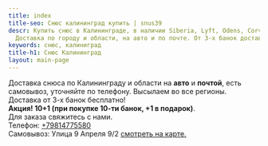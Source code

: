 ```yaml
---
title: index
title-seo: Снюс калининград купить | snus39
descr: Купить снюс в Калининграде, в наличии Siberia, Lyft, Odens, Corvus и другие.
  Доставка по городу и области, на авто и по почте. От 3-х банок доставка бесплатно.
keywords: снюс, калиниград
title-h1: Снюс Калининград
layout: main-page
---
```


Доставка снюса по Калининграду и области на <b>авто</b> и <b>почтой</b>, есть самовывоз, уточняйте по телефону. Высылаем во все регионы. Доставка от 3-х банок бесплатно!<br><b>Акция! 10+1 (при покупке 10-ти банок, +1 в подарок)</b>.<br>Для заказа свяжитесь с нами.<br>Телефон: <a class="phone" href="tel:+79814775580" title="Позвонить">+79814775580</a><br>
Самовывоз: Улица 9 Апреля 9/2 <a href="/snus-kaliningrad#map">смотреть на карте.</a>
